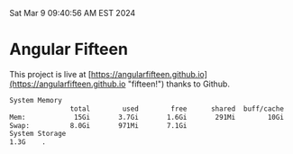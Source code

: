 Sat Mar  9 09:40:56 AM EST 2024

# Angular Fifteen


This project is live at [https://angularfifteen.github.io](https://angularfifteen.github.io "fifteen!") thanks to Github.

```bash
System Memory
               total        used        free      shared  buff/cache   available
Mem:            15Gi       3.7Gi       1.6Gi       291Mi        10Gi        11Gi
Swap:          8.0Gi       971Mi       7.1Gi
System Storage
1.3G	.
